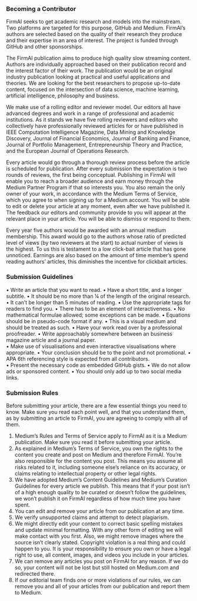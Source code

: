 ### Becoming a Contributor

FirmAI seeks to get academic research and models into the mainstream. Two platforms are targeted for this purpose, GitHub and Medium. FirmAI’s authors are selected based on the quality of their research they produce and their expertise in an area of interest. The project is funded through GitHub and other sponsorships. 

The FirmAI publication aims to produce high quality slow streaming content. Authors are individually approached based on their publication record and the interest factor of their work. The publication would be an original industry publication looking at practical and useful applications and theories. We are looking for the best researchers to propose up-to-date content, focused on the intersection of data science, machine learning, artificial intelligence, philosophy and business. 

We make use of a rolling editor and reviewer model. Our editors all have advanced degrees and work in a range of professional and academic institutions. As it stands we have five rolling reviewers and editors who collectively have professionally reviewed articles for or have published in IEEE Computation Intelligence Magazine, Data Mining and Knowledge Discovery, Journal of Financial Economics, Journal of Banking and Finance, Journal of Portfolio Management, Entrepreneurship Theory and Practice, and the European Journal of Operations Research. 

Every article would go through a thorough review process before the article is scheduled for publication. After every submission the expectation is two rounds of reviews, the first being conceptual. Publishing in FirmAI will enable you to reach a broader audience and earn money through the Medium Partner Program if that so interests you. You also remain the only owner of your work, in accordance with the Medium Terms of Service, which you agree to when signing up for a Medium account. You will be able to edit or delete your article at any moment, even after we have published it. The feedback our editors and community provide to you will appear at the relevant place in your article. You will be able to dismiss or respond to them.

Every year five authors would be awarded with an annual medium membership. This award would go to the authors whose ratio of predicted level of views (by two reviewers at the start) to actual number of views is the highest. To us this is testament to a low click-bait article that has gone unnoticed. Earnings are also based on the amount of time member’s spend reading authors’ articles, this diminishes the incentive for clickbait articles. 

### Submission Guidelines

•	Write an article that you want to read. 
•	Have a short title, and a longer subtitle. 
•	It should be no more than ¼ of the length of the original research. 
•	It can’t be longer than 5 minutes of reading. 
•	Use the appropriate tags for readers to find you. 
•	There has to be an element of interactiveness. 
•	No mathematical formulae allowed; some exceptions can be made.
•	Equations should be in pseudo-code format if any. 
•	This is a visual medium and should be treated as such. 
•	Have your work read over by a professional proofreader. 
•	Write approachably somewhere between an business magazine article and a journal paper.  
•	Make use of visualisations and even interactive visualisations where appropriate.
•	Your conclusion should be to the point and not promotional. 
•	APA 6th referencing style is expected from all contributors.  
•	Present the necessary code as embedded GitHub gists. 
•	We do not allow ads or sponsored content.
•	You should only add up to two social media links. 

### Submission Rules

Before submitting your article, there are a few essential things you need to know. Make sure you read each point well, and that you understand them, as by submitting an article to FirmAI, you are agreeing to comply with all of them.

1.	Medium’s Rules and Terms of Service apply to FirmAI as it is a Medium publication. Make sure you read it before submitting your article.
2.	As explained in Medium’s Terms of Service, you own the rights to the content you create and post on Medium and therefore FirmAI. You’re also responsible for the content you post. This means you assume all risks related to it, including someone else’s reliance on its accuracy, or claims relating to intellectual property or other legal rights.
3.	We have adopted Medium’s Content Guidelines and Medium’s Curation Guidelines for every article we publish. This means that if your post isn’t of a high enough quality to be curated or doesn’t follow the guidelines, we won’t publish it on FirmAI regardless of how much time you have spent. 
4.	You can edit and remove your article from our publication at any time.
5.	We verify unsupported claims and attempt to detect plagiarism. 
6.	We might directly edit your content to correct basic spelling mistakes and update minimal formatting. With any other form of editing we will make contact with you first. Also, we might remove images where the source isn’t clearly stated. Copyright violation is a real thing and could happen to you. It is your responsibility to ensure you own or have a legal right to use, all content, images, and videos you include in your articles.
7.	We can remove any articles you post on FirmAI for any reason. If we do so, your content will not be lost but still hosted on Medium.com and redirected there.
8.	If our editorial team finds one or more violations of our rules, we can remove you and all of your articles from our publication and report them to Medium.
